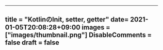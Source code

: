 ---
title = "KotlinのInit, setter, getter"
date= 2021-01-05T20:08:28+09:00
images = ["images/thumbnail.png"]
DisableComments = false
draft = false
---